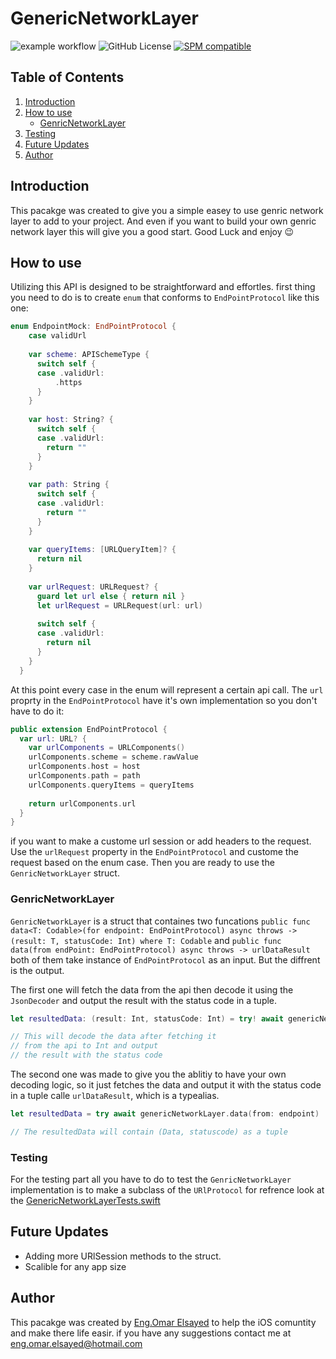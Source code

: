 # GenericNetworkLayer
![example workflow](https://github.com/EngOmarElsayed/GenericNetworkLayer/actions/workflows/swift.yml/badge.svg)
![GitHub License](https://img.shields.io/github/license/EngOmarElsayed/GenericNetworkLayer)
[![SPM compatible](https://img.shields.io/badge/SPM-compatible-4BC51D.svg?style=flat)](#swift-package-manager)

## Table of Contents
1. [Introduction](#introduction)
2. [How to use](#section-1)
   - [GenricNetworkLayer](#sub-topic-1.1)
3. [Testing](#section-2)
4. [Future Updates](#section-3) 
5. [Author](#conclusion)

## Introduction <a name="introduction"></a>
This pacakge was created to give you a simple easey to use genric network layer to add to your project. And even if you want to build your own genric network layer this will give
you a good start. Good Luck and enjoy 😉

## How to use <a name="section-1"></a>
Utilizing this API is designed to be straightforward and effortles. first thing you need to do is to create `enum` that conforms to `EndPointProtocol` like this one:
```swift
enum EndpointMock: EndPointProtocol {
    case validUrl
    
    var scheme: APISchemeType {
      switch self {
      case .validUrl:
          .https
      }
    }
    
    var host: String? {
      switch self {
      case .validUrl:
        return ""
      }
    }
    
    var path: String {
      switch self {
      case .validUrl:
        return ""
      }
    }
    
    var queryItems: [URLQueryItem]? {
      return nil
    }
    
    var urlRequest: URLRequest? {
      guard let url else { return nil }
      let urlRequest = URLRequest(url: url)
      
      switch self {
      case .validUrl:
        return nil
      }
    }
  }
```

At this point every case in the enum will represent a certain api call. The `url` proprty in the `EndPointProtocol` have it's own implementation so you don't have to do it:
```swift
public extension EndPointProtocol {
  var url: URL? {
    var urlComponents = URLComponents()
    urlComponents.scheme = scheme.rawValue
    urlComponents.host = host
    urlComponents.path = path
    urlComponents.queryItems = queryItems
    
    return urlComponents.url
  }
}
```

if you want to make a custome url session or add headers to the request. Use the `urlRequest` property in the `EndPointProtocol` and custome the request based on the enum case. 
Then you are ready to use the `GenricNetworkLayer` struct.

### GenricNetworkLayer <a name="sub-topic-1.1"></a>
`GenricNetworkLayer` is a struct that containes two funcations `public func data<T: Codable>(for endpoint: EndPointProtocol) async throws -> (result: T, statusCode: Int) where T: Codable` 
and `public func data(from endPoint: EndPointProtocol) async throws -> urlDataResult` both of them take instance of `EndPointProtocol` as an input. But the diffrent is the output.

The first one will fetch the data from the api then decode it using the `JsonDecoder` and output the result with the status code in a tuple.
```swift
let resultedData: (result: Int, statusCode: Int) = try! await genericNetworkLayer.data<Int>(for: endPoint)

// This will decode the data after fetching it
// from the api to Int and output
// the result with the status code
```

The second one was made to give you the ablitiy to have your own decoding logic, so it just fetches the data and output it with the status code in a tuple calle `urlDataResult`, which is a typealias.

```swift
let resultedData = try await genericNetworkLayer.data(from: endpoint)

// The resultedData will contain (Data, statuscode) as a tuple
```

### Testing <a name="section-2"></a>
For the testing part all you have to do to test the `GenricNetworkLayer` implementation is to make a subclass of the `URlProtocol` for refrence look at the [GenericNetworkLayerTests.swift](https://github.com/EngOmarElsayed/GenericNetworkLayer/blob/main/Tests/GenericNetworkLayerTests/GenericNetworkLayerTests.swift)

## Future Updates <a name="section-3"></a>
- Adding more URlSession methods to the struct.
- Scalible for any app size

## Author <a name="conclusion"></a>
This pacakge was created by [Eng.Omar Elsayed](https://www.deveagency.com/) to help the iOS comuntity and make there life easir. if you have any suggestions contact me at eng.omar.elsayed@hotmail.com


